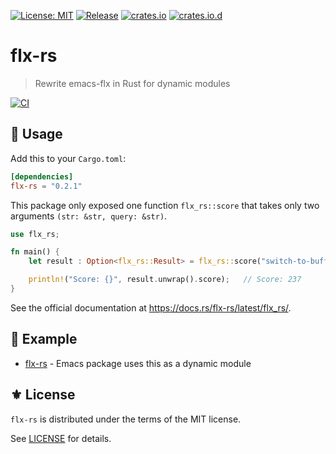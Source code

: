 [![License: MIT](https://img.shields.io/badge/License-MIT-green.svg)](https://opensource.org/licenses/MIT)
[![Release](https://img.shields.io/github/tag/the-flx/flx-rs.svg?label=release&logo=github)](https://github.com/the-flx/flx-rs/releases/latest)
[![crates.io](https://img.shields.io/crates/v/flx-rs.svg)](https://crates.io/crates/flx-rs)
[![crates.io.d](https://img.shields.io/crates/d/flx-rs)](https://crates.io/crates/flx-rs)

# flx-rs
> Rewrite emacs-flx in Rust for dynamic modules

[![CI](https://github.com/the-flx/flx-rs/actions/workflows/ci.yml/badge.svg)](https://github.com/the-flx/flx-rs/actions/workflows/ci.yml)

## 🔨 Usage

Add this to your `Cargo.toml`:

```toml
[dependencies]
flx-rs = "0.2.1"
```

This package only exposed one function `flx_rs::score` that takes only two arguments
`(str: &str, query: &str)`.

```rust
use flx_rs;

fn main() {
    let result : Option<flx_rs::Result> = flx_rs::score("switch-to-buffer", "stb");

    println!("Score: {}", result.unwrap().score);   // Score: 237
}
```

See the official documentation at https://docs.rs/flx-rs/latest/flx_rs/.

## 📂 Example

- [flx-rs](https://github.com/jcs-elpa/flx-rs) - Emacs package uses this as a dynamic module

## ⚜️ License

`flx-rs` is distributed under the terms of the MIT license.

See [LICENSE](./LICENSE) for details.


<!-- Links -->

[flx]: https://github.com/lewang/flx
